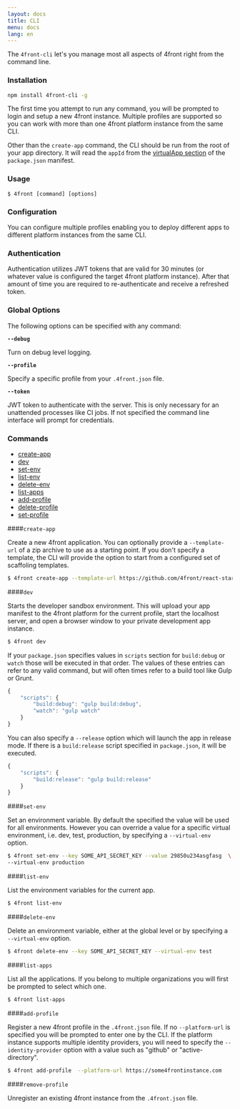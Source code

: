 ```yaml
---
layout: docs
title: CLI
menu: docs
lang: en
---
```


The `4front-cli` let's you manage most all aspects of 4front right from the command line.

### Installation
~~~sh
npm install 4front-cli -g
~~~

The first time you attempt to run any command, you will be prompted to login and setup a new 4front instance. Multiple profiles are supported so you can work with more than one 4front platform instance from the same CLI.

Other than the `create-app` command, the CLI should be run from the root of your app directory. It will read the `appId` from the [virtualApp section](/docs/manifest.html) of the `package.json` manifest.

### Usage
~~~
$ 4front [command] [options]
~~~

### Configuration
<div class="doc-box doc-info" markdown="1">
You can configure multiple profiles enabling you to deploy different apps to different platform instances from the same CLI.
</div>

### Authentication
Authentication utilizes JWT tokens that are valid for 30 minutes (or whatever value is configured the target 4front platform instance). After that amount of time you are required to re-authenticate and receive a refreshed token.


### Global Options

The following options can be specified with any command:

__`--debug`__

Turn on debug level logging.

__`--profile`__

Specify a specific profile from your `.4front.json` file.

__`--token`__

JWT token to authenticate with the server. This is only necessary for an unattended processes like CI jobs. If not specified the command line interface will prompt for credentials.


### Commands

* [create-app](#create-app)
* [dev](#dev)
* [set-env](#set-env)
* [list-env](#list-env)
* [delete-env](#delete-env)
* [list-apps](#list-apps)
* [add-profile](#add-profile)
* [delete-profile](#delete-profile)
* [set-profile](#set-profile)

####`create-app`

Create a new 4front application. You can optionally provide a `--template-url` of a zip archive to use as a starting point. If you don't specify a template, the CLI will provide the option to start from a configured set of scaffoling templates.

~~~sh
$ 4front create-app --template-url https://github.com/4front/react-starterify/master/archive.zip
~~~

####`dev`

Starts the developer sandbox environment. This will upload your app manifest to the 4front platform for the current profile, start the localhost server, and open a browser window to your private development app instance.

~~~sh
$ 4front dev
~~~

If your `package.json` specifies values in `scripts` section for `build:debug` or `watch` those will be executed in that order. The values of these entries can refer to any valid command, but will often times refer to a build tool like Gulp or Grunt.

~~~js
{
	"scripts": {
		"build:debug": "gulp build:debug",
		"watch": "gulp watch"
	}
}
~~~

You can also specify a `--release` option which will launch the app in release mode. If there is a `build:release` script specified in `package.json`, it will be executed.

~~~js
{
	"scripts": {
		"build:release": "gulp build:release"
	}
}
~~~

####`set-env`

Set an environment variable. By default the specified the value will be used for all environments. However you can override a value for a specific virtual environment, i.e. dev, test, production, by specifying a `--virtual-env` option.

~~~sh
$ 4front set-env --key SOME_API_SECRET_KEY --value 29850u234asgfasg  \
--virtual-env production
~~~

####`list-env`

List the environment variables for the current app.

~~~sh
$ 4front list-env
~~~

####`delete-env`

Delete an environment variable, either at the global level or by specifying a `--virtual-env` option.

~~~sh
$ 4front delete-env --key SOME_API_SECRET_KEY --virtual-env test
~~~

####`list-apps`

List all the applications. If you belong to multiple organizations you will first be prompted to select which one.

~~~sh
$ 4front list-apps
~~~

####`add-profile`

Register a new 4front profile in the `.4front.json` file. If no `--platform-url` is specified you will be prompted to enter one by the CLI. If the platform instance supports multiple identity providers, you will need to specify the `--identity-provider` option with a value such as "github" or "active-directory".

~~~sh
$ 4front add-profile  --platform-url https://some4frontinstance.com
~~~


####`remove-profile`

Unregister an existing 4front instance from the `.4front.json` file.
